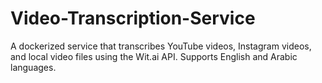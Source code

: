 # Video-Transcription-Service
A dockerized service that transcribes YouTube videos, Instagram videos, and local video files using the Wit.ai API. Supports English and Arabic languages.
